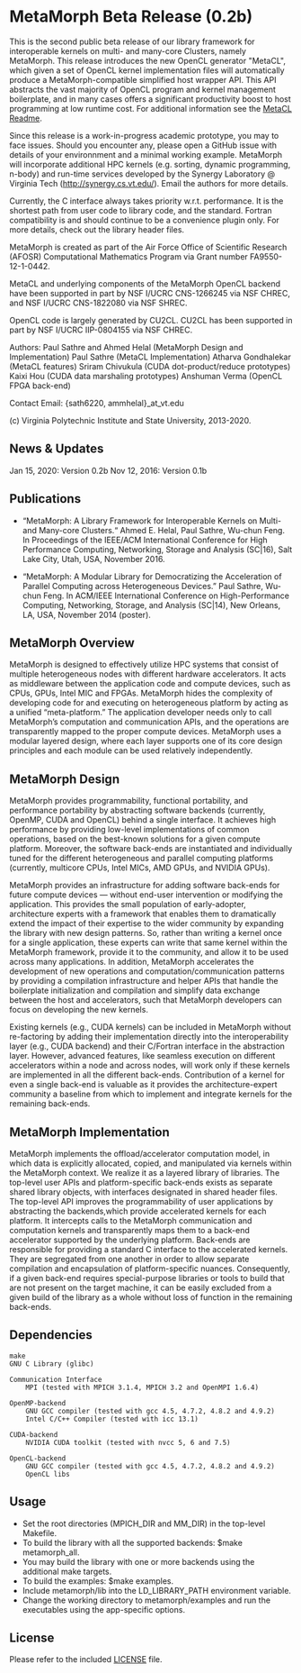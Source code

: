 # MetaMorph Beta Release (0.2b)

This is the second public beta release of our library framework for interoperable kernels on multi- and many-core Clusters, namely MetaMorph. This release introduces the new OpenCL generator "MetaCL", which given a set of OpenCL kernel implementation files will automatically produce a MetaMorph-compatible simplified host wrapper API. This API abstracts the vast majority of OpenCL program and kernel management boilerplate, and in many cases offers a significant productivity boost to host programming at low runtime cost. For additional information see the [MetaCL Readme](./metamorph-generators/opencl/README.md).

Since this release is a work-in-progress academic prototype, you may to face issues. Should you encounter any, please open a GitHub issue with details of your environnment and a minimal working example. MetaMorph will incorporate additional HPC kernels (e.g. sorting, dynamic programming, n-body) and run-time services developed by the Synergy Laboratory @ Virginia Tech (http://synergy.cs.vt.edu/). Email the authors for more details. 

Currently, the C interface always takes priority w.r.t. performance. It is the shortest path from user code to library code, and the standard. Fortran compatibility is and should continue to be a convenience plugin only. For more details, check out the library header files.

MetaMorph is created as part of the Air Force Office of Scientific Research (AFOSR) Computational Mathematics Program via Grant number FA9550-12-1-0442. 

MetaCL and underlying components of the MetaMorph OpenCL backend have been supported in part by NSF I/UCRC CNS-1266245 via NSF CHREC, and NSF I/UCRC CNS-1822080 via NSF SHREC.

OpenCL code is largely generated by CU2CL. CU2CL has been supported in part by NSF I/UCRC IIP-0804155 via NSF CHREC.

Authors:
	Paul Sathre and Ahmed Helal (MetaMorph Design and Implementation)
	Paul Sathre (MetaCL Implementation)
	Atharva Gondhalekar (MetaCL features)
	Sriram Chivukula (CUDA dot-product/reduce prototypes)
	Kaixi Hou (CUDA data marshaling prototypes)
	Anshuman Verma (OpenCL FPGA back-end)
	
	
Contact Email: 
	{sath6220, ammhelal}_at_vt.edu	

(c) Virginia Polytechnic Institute and State University, 2013-2020.


## News & Updates

Jan 15, 2020: Version 0.2b
Nov 12, 2016: Version 0.1b


## Publications

* “MetaMorph: A Library Framework for Interoperable Kernels on Multi- and Many-core Clusters.“ Ahmed E. Helal, Paul Sathre, Wu-chun Feng. In Proceedings of the IEEE/ACM International Conference for High Performance Computing, Networking, Storage and Analysis (SC|16), Salt Lake City, Utah, USA, November 2016.

* “MetaMorph: A Modular Library for Democratizing the Acceleration of Parallel Computing across Heterogeneous Devices.” Paul Sathre, Wu-chun Feng. In ACM/IEEE International Conference on High-Performance Computing, Networking, Storage, and Analysis (SC|14), New Orleans, LA, USA, November 2014 (poster).
	

## MetaMorph Overview

MetaMorph is designed to effectively utilize HPC systems that consist of multiple heterogeneous nodes with different hardware accelerators. It acts as middleware between the application code and compute devices, such as CPUs, GPUs, Intel MIC and FPGAs. MetaMorph hides the complexity of developing code for and executing on heterogeneous platform by acting as a unified “meta-platform.” The application developer needs only to call MetaMorph’s computation and communication APIs, and the operations are transparently mapped to the proper compute devices. MetaMorph uses a modular layered design, where each layer supports one of its core design principles and each module can be used relatively independently.


## MetaMorph Design

MetaMorph provides programmability, functional portability, and performance portability by abstracting software backends (currently, OpenMP, CUDA and OpenCL) behind a single interface. It achieves high performance by providing low-level implementations of common operations, based on the best-known solutions for a given compute platform. Moreover, the software back-ends are instantiated and individually tuned for the different heterogeneous and parallel computing platforms (currently, multicore CPUs, Intel MICs, AMD GPUs, and NVIDIA GPUs). 

MetaMorph provides an infrastructure for adding software back-ends for future compute devices — without end-user intervention or modifying the application. This provides the small population of early-adopter, architecture experts with a framework that enables them to dramatically extend the impact of their expertise to the wider community by expanding the library with new design patterns. So, rather than writing a kernel once for a single application, these experts can write that same kernel within the MetaMorph framework, provide it to the community, and allow it to be used across many applications. In addition, MetaMorph accelerates the development of new operations and computation/communication patterns by providing a compilation infrastructure and helper APIs that handle the boilerplate initialization and compilation and simplify data exchange between the host and accelerators, such that MetaMorph developers can focus on developing the new kernels.

Existing kernels (e.g., CUDA kernels) can be included in MetaMorph without re-factoring by adding their implementation directly into the interoperability layer (e.g., CUDA backend) and their C/Fortran interface in the abstraction layer. However, advanced features, like seamless execution on different accelerators within a node and across nodes, will work only if these kernels are implemented in all the different back-ends. Contribution of a kernel for even a single back-end is valuable as it provides the architecture-expert community a baseline from which to implement and integrate kernels for the remaining back-ends.


## MetaMorph Implementation

MetaMorph implements the offload/accelerator computation model, in which data is explicitly allocated, copied, and manipulated via kernels within the MetaMorph context. We realize it as a layered library of libraries. The top-level user APIs and platform-specific back-ends exists as separate shared library objects, with interfaces designated in shared header files. The top-level API improves the programmability of user applications by abstracting the backends,which provide accelerated kernels for each platform. It intercepts calls to the MetaMorph communication and computation kernels and transparently maps them to a back-end accelerator supported by the underlying platform. Back-ends are responsible for providing a standard C interface to the accelerated kernels. They are segregated from one another in order to allow separate compilation and encapsulation of platform-specific nuances. Consequently, if a given back-end requires special-purpose libraries or tools to build that are not present on the target machine, it can be easily excluded from a given build of the library as a whole without loss of function in the remaining back-ends.


## Dependencies

	make
	GNU C Library (glibc)
	
	Communication Interface
		MPI (tested with MPICH 3.1.4, MPICH 3.2 and OpenMPI 1.6.4)
	
	OpenMP-backend
		GNU GCC compiler (tested with gcc 4.5, 4.7.2, 4.8.2 and 4.9.2)
		Intel C/C++ Compiler (tested with icc 13.1)
		
	CUDA-backend
		NVIDIA CUDA toolkit (tested with nvcc 5, 6 and 7.5)
		
	OpenCL-backend
		GNU GCC compiler (tested with gcc 4.5, 4.7.2, 4.8.2 and 4.9.2)
		OpenCL libs


## Usage

* Set the root directories (MPICH_DIR and MM_DIR) in the top-level Makefile.
* To build the library with all the supported backends: $make metamorph_all.  
* You may build the library with one or more backends using the additional make targets.
* To build the examples: $make examples. 
* Include metamorph/lib into the LD_LIBRARY_PATH environment variable.
* Change the working directory to metamorph/examples and run the executables using the app-specific options. 


## License 

Please refer to the included [LICENSE](./LICENSE) file.

